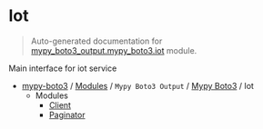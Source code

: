 # Iot

> Auto-generated documentation for [mypy_boto3_output.mypy_boto3.iot](https://github.com/vemel/mypy_boto3/blob/master/mypy_boto3_output/mypy_boto3/iot/__init__.py) module.

Main interface for iot service

- [mypy-boto3](../../../README.md#mypy_boto3) / [Modules](../../../MODULES.md#mypy-boto3-modules) / `Mypy Boto3 Output` / [Mypy Boto3](../index.md#mypy-boto3) / Iot
    - Modules
        - [Client](client.md#client)
        - [Paginator](paginator.md#paginator)
